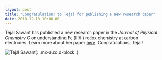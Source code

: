 ```yaml
---
layout: post
title: "Congratulations to Tejal for publishing a new research paper"
date: 2018-12-18 10:00:00
---
```


Tejal Sawant has published a new research paper in the *Journal of Physical Chemistry C* on understanding Fe (III/II) redox chemistry at carbon electrodes. Learn more about her paper [here](https://pubs.acs.org/doi/full/10.1021/acs.jpcc.8b09607). Congratulations, Tejal!

![Tejal Sawant](https://raw.githubusercontent.com/Advay2803/advay2803.github.io/master/assets/img/Tejal-2.png){: .mx-auto.d-block :}
